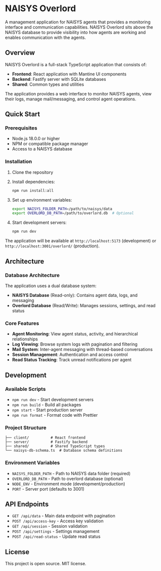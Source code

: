 # NAISYS Overlord

A management application for NAISYS agents that provides a monitoring interface and communication capabilities. NAISYS Overlord sits above the NAISYS database to provide visibility into how agents are working and enables communication with the agents.

## Overview

NAISYS Overlord is a full-stack TypeScript application that consists of:
- **Frontend**: React application with Mantine UI components
- **Backend**: Fastify server with SQLite databases
- **Shared**: Common types and utilities

The application provides a web interface to monitor NAISYS agents, view their logs, manage mail/messaging, and control agent operations.

## Quick Start

### Prerequisites
- Node.js 18.0.0 or higher
- NPM or compatible package manager
- Access to a NAISYS database

### Installation

1. Clone the repository
2. Install dependencies:
   ```bash
   npm run install:all
   ```

3. Set up environment variables:
   ```bash
   export NAISYS_FOLDER_PATH=/path/to/naisys/data
   export OVERLORD_DB_PATH=/path/to/overlord.db  # Optional
   ```

4. Start development servers:
   ```bash
   npm run dev
   ```

The application will be available at `http://localhost:5173` (development) or `http://localhost:3001/overlord/` (production).

## Architecture

### Database Architecture
The application uses a dual database system:

- **NAISYS Database** (Read-only): Contains agent data, logs, and messaging
- **Overlord Database** (Read/Write): Manages sessions, settings, and read status

### Core Features

- **Agent Monitoring**: View agent status, activity, and hierarchical relationships
- **Log Viewing**: Browse system logs with pagination and filtering
- **Mail System**: Inter-agent messaging with thread-based conversations
- **Session Management**: Authentication and access control
- **Read Status Tracking**: Track unread notifications per agent

## Development

### Available Scripts

- `npm run dev` - Start development servers
- `npm run build` - Build all packages
- `npm start` - Start production server
- `npm run format` - Format code with Prettier

### Project Structure

```
├── client/          # React frontend
├── server/          # Fastify backend
├── shared/          # Shared TypeScript types
└── naisys-db-schema.ts  # Database schema definitions
```

### Environment Variables

- `NAISYS_FOLDER_PATH` - Path to NAISYS data folder (required)
- `OVERLORD_DB_PATH` - Path to overlord database (optional)
- `NODE_ENV` - Environment mode (development/production)
- `PORT` - Server port (defaults to 3001)

## API Endpoints

- `GET /api/data` - Main data endpoint with pagination
- `POST /api/access-key` - Access key validation
- `GET /api/session` - Session validation
- `POST /api/settings` - Settings management
- `POST /api/read-status` - Update read status

## License

This project is open source. MIT license.